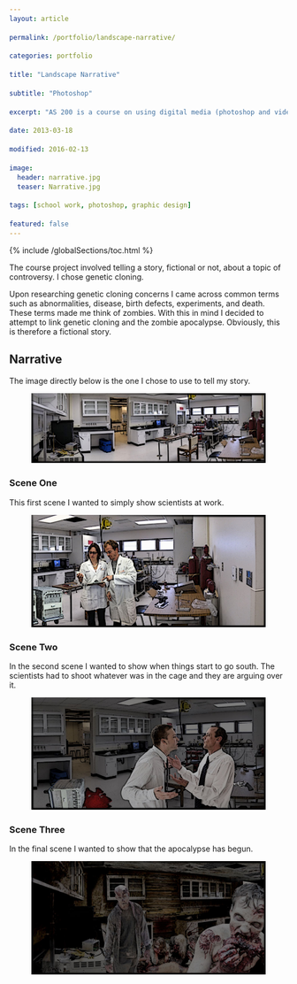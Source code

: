 ```yaml
---
layout: article

permalink: /portfolio/landscape-narrative/

categories: portfolio

title: "Landscape Narrative"

subtitle: "Photoshop"

excerpt: "AS 200 is a course on using digital media (photoshop and video). This post is one of my projects."

date: 2013-03-18

modified: 2016-02-13

image: 
  header: narrative.jpg
  teaser: Narrative.jpg
  
tags: [school work, photoshop, graphic design]

featured: false
---
```


{% include /globalSections/toc.html %}

The course project involved telling a story, fictional or not, about a topic of controversy. I chose genetic cloning.

Upon researching genetic cloning concerns I came across common terms such as abnormalities, disease, birth defects, experiments, and death. These terms made me think of zombies. With this in mind I decided to attempt to link genetic cloning and the zombie apocalypse. Obviously, this is therefore a fictional story.

## Narrative
The image directly below is the one I chose to use to tell my story.

<figure class="full">
	<a href="/images/post-landscape-narrative/Narrative Image One.jpg" title="Narrative Image One"><img src="/images/post-landscape-narrative/Narrative Image One.jpg" alt="Narrative Image One" /></a>
</figure>

### Scene One
This first scene I wanted to simply show scientists at work. 

<figure class="full">
	<a href="/images/post-landscape-narrative/Narrative Image Two.jpg" title="Narrative Image Two"><img src="/images/post-landscape-narrative/Narrative Image Two.jpg" alt="Narrative Image Two" /></a>
</figure>

### Scene Two
In the second scene I wanted to show when things start to go south. The scientists had to shoot whatever was in the cage and they are arguing over it.

<figure class="full">
	<a href="/images/post-landscape-narrative/Narrative Image Three.jpg" title="Narrative Image Three"><img src="/images/post-landscape-narrative/Narrative Image Three.jpg" alt="Narrative Image Three" /></a>
</figure>

### Scene Three
In the final scene I wanted to show that the apocalypse has begun.

<figure class="full">
	<a href="/images/post-landscape-narrative/Narrative Image Four.jpg" title="Narrative Image Four"><img src="/images/post-landscape-narrative/Narrative Image Four.jpg" alt="Narrative Image Four" /></a>
</figure>